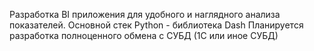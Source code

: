 Разработка BI приложения для удобного и наглядного анализа показателей.
Основной стек Python - библиотека Dash
Планируется разработка полноценного обмена с СУБД (1С или иное СУБД)
